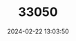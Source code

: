---
title: "33050"
category: "Entandrophragma candollei"
draft: false
date: 2024-02-22 13:03:50
languages:
  English: ["Cedar Kokoti"]
---